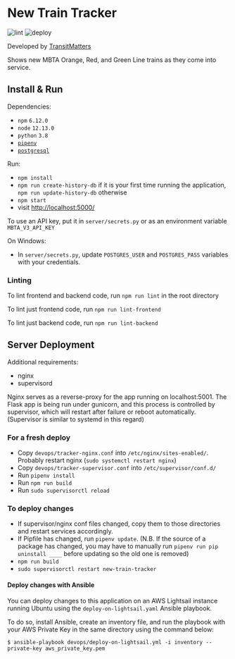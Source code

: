 # New Train Tracker
![lint](https://github.com/transitmatters/new-train-tracker/workflows/lint/badge.svg)
![deploy](https://github.com/transitmatters/new-train-tracker/workflows/deploy/badge.svg)

Developed by [TransitMatters](transitmatters.org)

Shows new MBTA Orange, Red, and Green Line trains as they come into service.

## Install & Run
Dependencies:
- `npm` `6.12.0`
- `node` `12.13.0`
- `python` `3.8`
- [`pipenv`](https://pipenv.readthedocs.io/en/latest/)
- [`postgresql`](https://www.postgresql.org/)

Run:
- `npm install`
- `npm run create-history-db` if it is your first time running the application, `npm run update-history-db` otherwise
- `npm start`
- visit [http://localhost:5000/](http://localhost:5000/)

To use an API key, put it in `server/secrets.py` or as an environment variable `MBTA_V3_API_KEY`

On Windows:
- In `server/secrets.py`, update `POSTGRES_USER` and `POSTGRES_PASS` variables with your credentials.

### Linting
To lint frontend and backend code, run `npm run lint` in the root directory

To lint just frontend code, run `npm run lint-frontend`

To lint just backend code, run `npm run lint-backend`

## Server Deployment
Additional requirements:
- nginx
- supervisord

Nginx serves as a reverse-proxy for the app running on localhost:5001.
The Flask app is being run under gunicorn, and this process is controlled by supervisor, which will restart after failure or reboot automatically. (Supervisor is similar to systemd in this regard)

### For a fresh deploy

- Copy `devops/tracker-nginx.conf` into `/etc/nginx/sites-enabled/`. Probably restart nginx (`sudo systemctl restart nginx`)
- Copy `devops/tracker-supervisor.conf` into `/etc/supervisor/conf.d/`
- Run `pipenv install`
- Run `npm run build`
- Run `sudo supervisorctl reload`

### To deploy changes

- If supervisor/nginx conf files changed, copy them to those directories and restart services accordingly.
- If Pipfile has changed, run `pipenv update`. (N.B. If the source of a package has changed, you may have to manually run `pipenv run pip uninstall ____` before updating so the old one is removed)
- `npm run build`
- `sudo supervisorctl restart new-train-tracker`

#### Deploy changes with Ansible
You can deploy changes to this application on an AWS Lightsail instance running Ubuntu using the `deploy-on-lightsail.yaml` Ansible playbook.

To do so, install Ansible, create an inventory file, and run the playbook with your AWS Private Key in the same directory using the command below:

`$ ansible-playbook devops/deploy-on-lightsail.yml -i inventory --private-key aws_private_key.pem`
